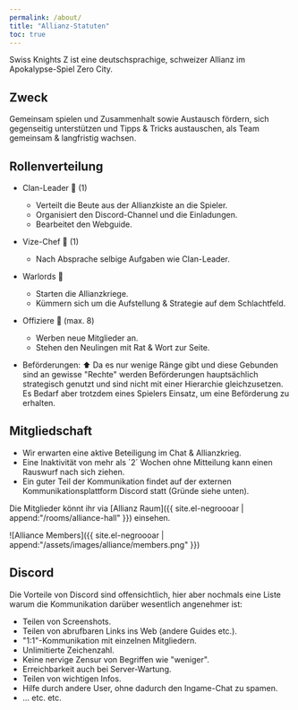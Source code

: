 ```yaml
---
permalink: /about/
title: "Allianz-Statuten"
toc: true
---
```


Swiss Knights Z ist eine deutschsprachige, schweizer Allianz im Apokalypse-Spiel Zero City.

## Zweck

Gemeinsam spielen und Zusammenhalt sowie Austausch fördern, sich gegenseitig unterstützen und Tipps & Tricks austauschen, als Team gemeinsam & langfristig wachsen.


## Rollenverteilung

- Clan-Leader :crown: (1)
  - Verteilt die Beute aus der Allianzkiste an die Spieler.
  - Organisiert den Discord-Channel und die Einladungen.
  - Bearbeitet den Webguide.
- Vize-Chef :briefcase: (1)
  - Nach Absprache selbige Aufgaben wie Clan-Leader.
- Warlords :dart:
  - Starten die Allianzkriege.
  - Kümmern sich um die Aufstellung & Strategie auf dem Schlachtfeld.
- Offiziere :loudspeaker: (max. 8)
  - Werben neue Mitglieder an.
  - Stehen den Neulingen mit Rat & Wort zur Seite.  
  
    
- Beförderungen: :arrow_up: 
  Da es nur wenige Ränge gibt und diese Gebunden sind an gewisse "Rechte" werden Beförderungen hauptsächlich strategisch genutzt und sind nicht mit einer Hierarchie gleichzusetzen. Es Bedarf aber trotzdem eines Spielers Einsatz, um eine Beförderung zu erhalten.

## Mitgliedschaft

- Wir erwarten eine aktive Beteiligung im Chat & Allianzkrieg.
- Eine Inaktivität von mehr als ´2´ Wochen ohne Mitteilung kann einen Rauswurf nach sich ziehen.
- Ein guter Teil der Kommunikation findet auf der externen Kommunikationsplattform Discord statt (Gründe siehe unten).

Die Mitglieder könnt ihr via [Allianz Raum]({{ site.el-negroooar | append:"/rooms/alliance-hall" }}) einsehen.

![Alliance Members]({{ site.el-negroooar | append:"/assets/images/alliance/members.png" }})

## Discord

Die Vorteile von Discord sind offensichtlich, hier aber nochmals eine Liste warum die Kommunikation darüber wesentlich angenehmer ist:
- Teilen von Screenshots.
- Teilen von abrufbaren Links ins Web (andere Guides etc.).
- "1:1"-Kommunikation mit einzelnen Mitgliedern.
- Unlimitierte Zeichenzahl.
- Keine nervige Zensur von Begriffen wie "weniger".
- Erreichbarkeit auch bei Server-Wartung.
- Teilen von wichtigen Infos.
- Hilfe durch andere User, ohne dadurch den Ingame-Chat zu spamen.
- ... etc. etc.